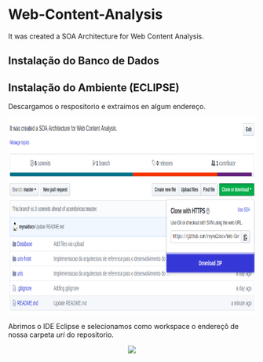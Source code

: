 # Web-Content-Analysis
It was created a SOA Architecture  for   Web Content Analysis. 

## Instalação do Banco de Dados 

## Instalação do Ambiente (ECLIPSE)

Descargamos o respositorio e extraimos en algum endereço.

<p align="center">
  <img height="400" src="img/donwload.png">    
   
</p>

Abrimos o IDE Eclipse e selecionamos como workspace o endereçõ de nossa carpeta $uri$ do repositorio.

<p align="center">
  <img height="400" src="img/declarandoworkspace.png">    
   
</p>





